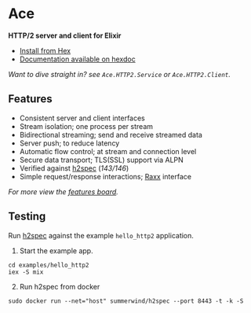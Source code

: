 # Ace

**HTTP/2 server and client for Elixir**

- [Install from Hex](https://hex.pm/packages/ace)
- [Documentation available on hexdoc](https://hexdocs.pm/ace)

*Want to dive straight in? see `Ace.HTTP2.Service` or `Ace.HTTP2.Client`.*

## Features

- Consistent server and client interfaces
- Stream isolation; one process per stream
- Bidirectional streaming; send and receive streamed data
- Server push; to reduce latency
- Automatic flow control; at stream and connection level
- Secure data transport; TLS(SSL) support via ALPN
- Verified against [h2spec](https://github.com/summerwind/h2spec) (*143/146*)
- Simple request/response interactions; [Raxx](https://github.com/crowdhailer/raxx) interface

*For more view the [features board](https://github.com/CrowdHailer/Ace/projects/1).*

## Testing

Run [h2spec](https://github.com/summerwind/h2spec) against the example `hello_http2` application.

1. Start the example app.
  ```
  cd examples/hello_http2
  iex -S mix
  ```
2. Run h2spec from docker
  ```
  sudo docker run --net="host" summerwind/h2spec --port 8443 -t -k -S
  ```
